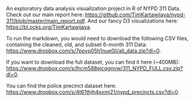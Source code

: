 An exploratory data analysis visualization project in R of NYPD 311 Data. Check out our main report here: https://github.com/TimKartawijaya/nypd-311/blob/master/main_report.pdf. And our fancy D3 visualizations here: https://bl.ocks.org/TimKartawijaya.

To run the markdown, you would need to download the following CSV files, containing the cleaned, old, and subset 6-month 311 Data: 
https://www.dropbox.com/s/7ppvp05h1nue0li/all_data.zip?dl=0.

If you want to download the full dataset, you can find it here (~400MB): https://www.dropbox.com/s/lhcm588ejcqgnvw/311_NYPD_FULL.csv.zip?dl=0.

You can find the police precinct dataset here: https://www.dropbox.com/s/4t61thjh4xxmi21/nypd_precincts.csv?dl=0. 
